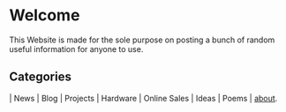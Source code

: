 # Welcome

This Website is made for the sole purpose on posting a bunch of random useful information for anyone to use.

## Categories 

| News | Blog | Projects | Hardware | Online Sales | Ideas | Poems | [about](https://the-hackery.github.io/The-hackery/about).

